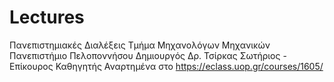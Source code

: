 # Lectures
Πανεπιστημιακές Διαλέξεις
Τμήμα Μηχανολόγων Μηχανικών
Πανεπιστήμιο Πελοποννήσου
Δημιουργός Δρ. Τσίρκας Σωτήριος - Επίκουρος Καθηγητής
Αναρτημένα στο https://eclass.uop.gr/courses/1605/
